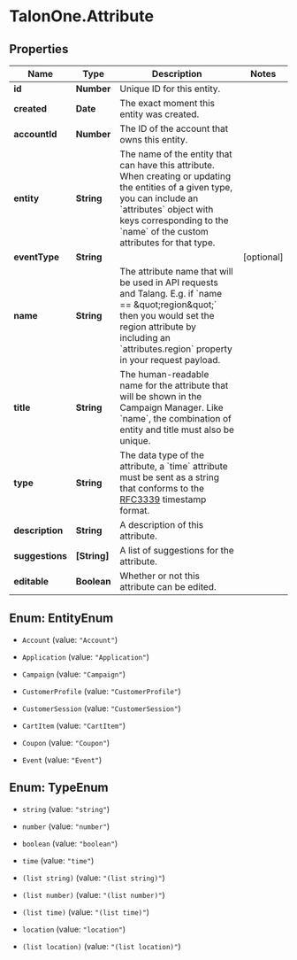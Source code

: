 # TalonOne.Attribute

## Properties
Name | Type | Description | Notes
------------ | ------------- | ------------- | -------------
**id** | **Number** | Unique ID for this entity. | 
**created** | **Date** | The exact moment this entity was created. | 
**accountId** | **Number** | The ID of the account that owns this entity. | 
**entity** | **String** | The name of the entity that can have this attribute. When creating or updating the entities of a given type, you can include an &#x60;attributes&#x60; object with keys corresponding to the &#x60;name&#x60; of the custom attributes for that type. | 
**eventType** | **String** |  | [optional] 
**name** | **String** | The attribute name that will be used in API requests and Talang. E.g. if &#x60;name &#x3D;&#x3D; \&quot;region\&quot;&#x60; then you would set the region attribute by including an &#x60;attributes.region&#x60; property in your request payload.  | 
**title** | **String** | The human-readable name for the attribute that will be shown in the Campaign Manager. Like &#x60;name&#x60;, the combination of entity and title must also be unique. | 
**type** | **String** | The data type of the attribute, a &#x60;time&#x60; attribute must be sent as a string that conforms to the [RFC3339](https://www.ietf.org/rfc/rfc3339.txt) timestamp format. | 
**description** | **String** | A description of this attribute. | 
**suggestions** | **[String]** | A list of suggestions for the attribute. | 
**editable** | **Boolean** | Whether or not this attribute can be edited. | 


<a name="EntityEnum"></a>
## Enum: EntityEnum


* `Account` (value: `"Account"`)

* `Application` (value: `"Application"`)

* `Campaign` (value: `"Campaign"`)

* `CustomerProfile` (value: `"CustomerProfile"`)

* `CustomerSession` (value: `"CustomerSession"`)

* `CartItem` (value: `"CartItem"`)

* `Coupon` (value: `"Coupon"`)

* `Event` (value: `"Event"`)




<a name="TypeEnum"></a>
## Enum: TypeEnum


* `string` (value: `"string"`)

* `number` (value: `"number"`)

* `boolean` (value: `"boolean"`)

* `time` (value: `"time"`)

* `(list string)` (value: `"(list string)"`)

* `(list number)` (value: `"(list number)"`)

* `(list time)` (value: `"(list time)"`)

* `location` (value: `"location"`)

* `(list location)` (value: `"(list location)"`)




